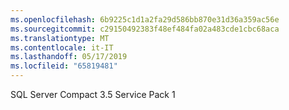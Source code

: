 ```yaml
---
ms.openlocfilehash: 6b9225c1d1a2fa29d586bb870e31d36a359ac56e
ms.sourcegitcommit: c29150492383f48ef484fa02a483cde1cbc68aca
ms.translationtype: MT
ms.contentlocale: it-IT
ms.lasthandoff: 05/17/2019
ms.locfileid: "65819481"
---
```

SQL Server Compact 3.5 Service Pack 1
